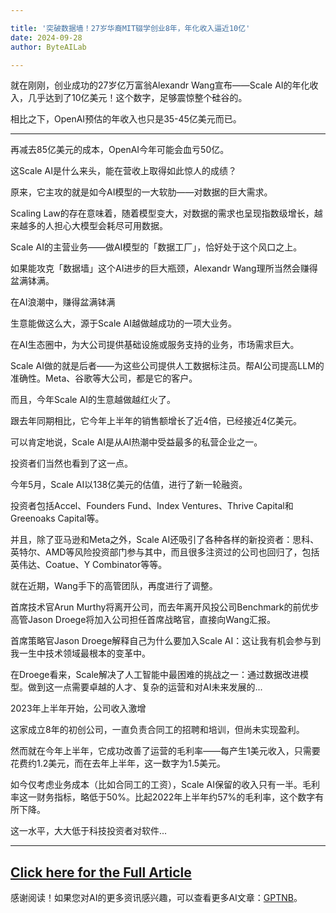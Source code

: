 ```yaml
---

title: '突破数据墙！27岁华裔MIT辍学创业8年，年化收入逼近10亿'
date: 2024-09-28
author: ByteAILab

---
```


就在刚刚，创业成功的27岁亿万富翁Alexandr Wang宣布——Scale AI的年化收入，几乎达到了10亿美元！这个数字，足够震惊整个硅谷的。

相比之下，OpenAI预估的年收入也只是35-45亿美元而已。

---
再减去85亿美元的成本，OpenAI今年可能会血亏50亿。

这Scale AI是什么来头，能在营收上取得如此惊人的成绩？

原来，它主攻的就是如今AI模型的一大软肋——对数据的巨大需求。

Scaling Law的存在意味着，随着模型变大，对数据的需求也呈现指数级增长，越来越多的人担心大模型会耗尽可用数据。

Scale AI的主营业务——做AI模型的「数据工厂」，恰好处于这个风口之上。

如果能攻克「数据墙」这个AI进步的巨大瓶颈，Alexandr Wang理所当然会赚得盆满钵满。

在AI浪潮中，赚得盆满钵满

生意能做这么大，源于Scale AI越做越成功的一项大业务。

在AI生态圈中，为大公司提供基础设施或服务支持的业务，市场需求巨大。

Scale AI做的就是后者——为这些公司提供人工数据标注员。帮AI公司提高LLM的准确性。Meta、谷歌等大公司，都是它的客户。

而且，今年Scale AI的生意越做越红火了。

跟去年同期相比，它今年上半年的销售额增长了近4倍，已经接近4亿美元。

可以肯定地说，Scale AI是从AI热潮中受益最多的私营企业之一。

投资者们当然也看到了这一点。

今年5月，Scale AI以138亿美元的估值，进行了新一轮融资。

投资者包括Accel、Founders Fund、Index Ventures、Thrive Capital和Greenoaks Capital等。

并且，除了亚马逊和Meta之外，Scale AI还吸引了各种各样的新投资者：思科、英特尔、AMD等风险投资部门参与其中，而且很多注资过的公司也回归了，包括英伟达、Coatue、Y Combinator等等。

就在近期，Wang手下的高管团队，再度进行了调整。

首席技术官Arun Murthy将离开公司，而去年离开风投公司Benchmark的前优步高管Jason Droege将加入公司担任首席战略官，直接向Wang汇报。

首席策略官Jason Droege解释自己为什么要加入Scale AI：这让我有机会参与到我一生中技术领域最根本的变革中。

在Droege看来，Scale解决了人工智能中最困难的挑战之一：通过数据改进模型。做到这一点需要卓越的人才、复杂的运营和对AI未来发展的...

2023年上半年开始，公司收入激增

这家成立8年的初创公司，一直负责合同工的招聘和培训，但尚未实现盈利。

然而就在今年上半年，它成功改善了运营的毛利率——每产生1美元收入，只需要花费约1.2美元，而在去年上半年，这一数字为1.5美元。

如今仅考虑业务成本（比如合同工的工资），Scale AI保留的收入只有一半。毛利率这一财务指标，略低于50%。比起2022年上半年约57%的毛利率，这个数字有所下降。

这一水平，大大低于科技投资者对软件...

---

[Click here for the Full Article](https://www.aixinzhijie.com/article/6846850)
---
感谢阅读！如果您对AI的更多资讯感兴趣，可以查看更多AI文章：[GPTNB](https://gptnb.com)。